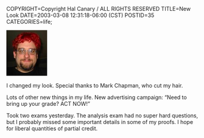 COPYRIGHT=Copyright Hal Canary / ALL RIGHTS RESERVED
TITLE=New Look
DATE=2003-03-08 12:31:18-06:00 (CST)
POSTID=35
CATEGORIES=life;

[![[ME!]](/photos/thumb/2003-03-08-hal-candy-apple.jpg)](/photos/2003-03-08-hal-candy-apple.jpg)

I changed my look. Special thanks to Mark Chapman, who cut my hair.

Lots of other new things in my life. New advertising campaign: “Need to bring up your grade? ACT NOW!”

Took two exams yesterday. The analysis exam had no super hard questions, but I probably missed some important details in some of my proofs. I hope for liberal quantities of partial credit.
